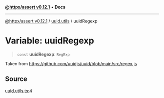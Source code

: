 [**@httpx/assert v0.12.1**](../../README.md) • **Docs**

***

[@httpx/assert v0.12.1](../../README.md) / [uuid.utils](../README.md) / uuidRegexp

# Variable: uuidRegexp

> `const` **uuidRegexp**: `RegExp`

Taken from https://github.com/uuidjs/uuid/blob/main/src/regex.js

## Source

[uuid.utils.ts:4](https://github.com/belgattitude/httpx/blob/9af23c30700a45e9eb95108b7ac53f133f16092b/packages/assert/src/uuid.utils.ts#L4)
